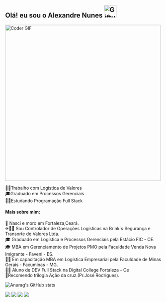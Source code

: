 ## Olá! eu sou o Alexandre Nunes <img src="https://c.tenor.com/A15H8E1VUh8AAAAC/github-cat.gif" jsaction="load:XAeZkd;" jsname="HiaYvf" class="n3VNCb KAlRDb" alt="Giftub GIFs | Tenor" data-noaft="1" style="width: 40px; height: 40px; margin: 0px;"> 
<img src="https://media.giphy.com/media/SWoSkN6DxTszqIKEqv/giphy.gif" alt="Coder GIF" width="500">
 </abc>    




👨‍💻Trabalho com Logística de Valores </br> 
🎓Graduado em Processos Gerenciais </br>
👨‍🎓Estudando Programação Full Stack </br>



#### Mais sobre mim:


👶 Nasci e moro em Fortaleza,Ceará. </br>
✈🚛💲 Sou Controlador de Operações Logistícas na Brink´s Segurança e Transorte de Valores Ltda. </br>
🎓 Graduado em Logística e Processos Gerenciais pela Estácio FIC  - CE. </br>
🎓 MBA em Gerenciamento de Projetos PMO pela Faculdade Venda Nova Imigrante - Faveni - ES.</br>
👨‍🎓 Em capacitação MBA em Logística Empresarial pela Faculdade de Minas Gerais - Facuminas - MG. </br>
👨‍🎓 Aluno de DEV Full Stack na Digital College Fortaleza - Ce </br>
📘Recomendo trilogia Ação da cruz.(Pr.José Rodrigues).

![Anurag's GitHub stats](https://github-readme-stats.vercel.app/api?username=mcmanaman2510&show_icons=true&theme=algolia)

 
 
  <a href="https://instagram.com/alexandrenunes0477" target="_blank"><img src="https://img.shields.io/badge/-Instagram-%23E4405F?style=for-the-badge&logo=instagram&logoColor=white" target="_blank"></a>  <a href = "mailto:alexandre0477@gmail.com"><img src="https://img.shields.io/badge/-Gmail-%23333?style=for-the-badge&logo=gmail&logoColor=white" target="_blank"></a>  <a href="https://www.linkedin.com/in/alexandre-nunes-57a260160" target="_blank"><img src="https://img.shields.io/badge/-LinkedIn-%230077B5?style=for-the-badge&logo=linkedin&logoColor=white" target="_blank"></a> 
<a href="https://www.freecodecamp.org/Mcmanaman2510" target="_blank"><img src="https://img.shields.io/badge/Freecodecamp-%23123.svg?&style=for-the-badge&logo=freecodecamp&logoColor=green" target="_blank"></a> 

 
 
 

